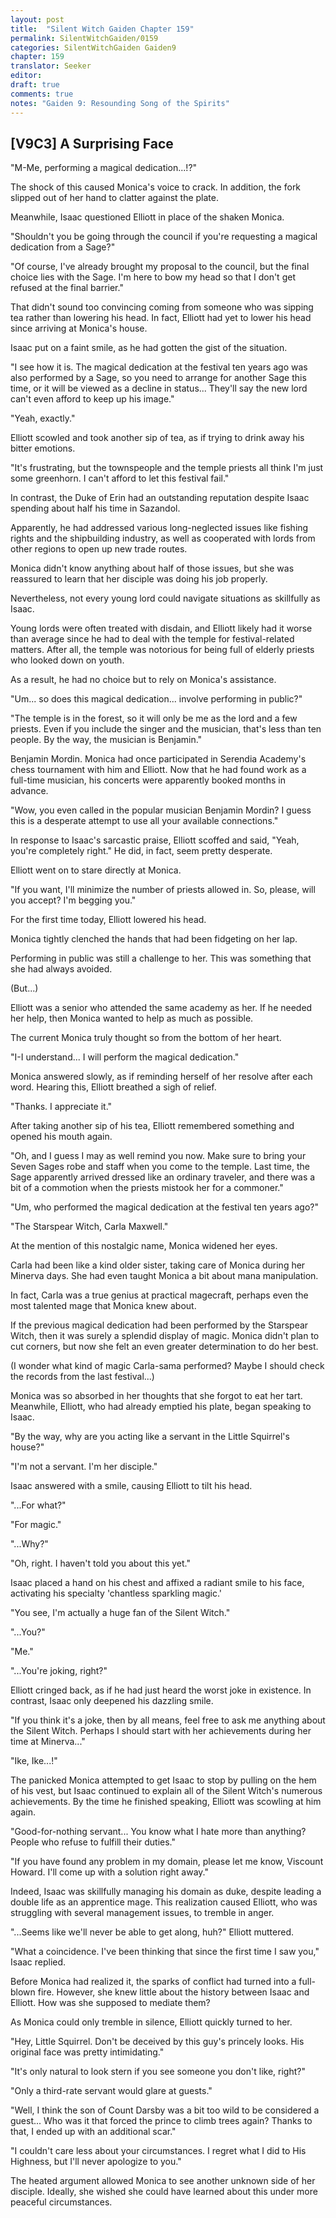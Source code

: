 ```yaml
---
layout: post
title:  "Silent Witch Gaiden Chapter 159"
permalink: SilentWitchGaiden/0159
categories: SilentWitchGaiden Gaiden9
chapter: 159
translator: Seeker
editor: 
draft: true
comments: true
notes: "Gaiden 9: Resounding Song of the Spirits"
---
```

<h2>[V9C3] A Surprising Face</h2>

"M-Me, performing a magical dedication...!?"

The shock of this caused Monica's voice to crack. In addition, the fork slipped out of her hand to clatter against the plate.

Meanwhile, Isaac questioned Elliott in place of the shaken Monica.

"Shouldn't you be going through the council if you're requesting a magical dedication from a Sage?"

"Of course, I've already brought my proposal to the council, but the final choice lies with the Sage. I'm here to bow my head so that I don't get refused at the final barrier."

That didn't sound too convincing coming from someone who was sipping tea rather than lowering his head. In fact, Elliott had yet to lower his head since arriving at Monica's house.

Isaac put on a faint smile, as he had gotten the gist of the situation.

"I see how it is. The magical dedication at the festival ten years ago was also performed by a Sage, so you need to arrange for another Sage this time, or it will be viewed as a decline in status... They'll say the new lord can't even afford to keep up his image."

"Yeah, exactly."

Elliott scowled and took another sip of tea, as if trying to drink away his bitter emotions.

"It's frustrating, but the townspeople and the temple priests all think I'm just some greenhorn. I can't afford to let this festival fail."

In contrast, the Duke of Erin had an outstanding reputation despite Isaac spending about half his time in Sazandol.

Apparently, he had addressed various long-neglected issues like fishing rights and the shipbuilding industry, as well as cooperated with lords from other regions to open up new trade routes.

Monica didn't know anything about half of those issues, but she was reassured to learn that her disciple was doing his job properly.

Nevertheless, not every young lord could navigate situations as skillfully as Isaac.

Young lords were often treated with disdain, and Elliott likely had it worse than average since he had to deal with the temple for festival-related matters. After all, the temple was notorious for being full of elderly priests who looked down on youth.

As a result, he had no choice but to rely on Monica's assistance.

"Um... so does this magical dedication... involve performing in public?"

"The temple is in the forest, so it will only be me as the lord and a few priests. Even if you include the singer and the musician, that's less than ten people. By the way, the musician is Benjamin."

Benjamin Mordin. Monica had once participated in Serendia Academy's chess tournament with him and Elliott. Now that he had found work as a full-time musician, his concerts were apparently booked months in advance.

"Wow, you even called in the popular musician Benjamin Mordin? I guess this is a desperate attempt to use all your available connections."

In response to Isaac's sarcastic praise, Elliott scoffed and said, "Yeah, you're completely right." He did, in fact, seem pretty desperate.

Elliott went on to stare directly at Monica.

"If you want, I'll minimize the number of priests allowed in. So, please, will you accept? I'm begging you."

For the first time today, Elliott lowered his head.

Monica tightly clenched the hands that had been fidgeting on her lap.

Performing in public was still a challenge to her. This was something that she had always avoided.

(But...)

Elliott was a senior who attended the same academy as her. If he needed her help, then Monica wanted to help as much as possible.

The current Monica truly thought so from the bottom of her heart.

"I-I understand... I will perform the magical dedication."

Monica answered slowly, as if reminding herself of her resolve after each word. Hearing this, Elliott breathed a sigh of relief.

"Thanks. I appreciate it."

After taking another sip of his tea, Elliott remembered something and opened his mouth again.

"Oh, and I guess I may as well remind you now. Make sure to bring your Seven Sages robe and staff when you come to the temple. Last time, the Sage apparently arrived dressed like an ordinary traveler, and there was a bit of a commotion when the priests mistook her for a commoner."

"Um, who performed the magical dedication at the festival ten years ago?"

"The Starspear Witch, Carla Maxwell."

At the mention of this nostalgic name, Monica widened her eyes.

Carla had been like a kind older sister, taking care of Monica during her Minerva days. She had even taught Monica a bit about mana manipulation.

In fact, Carla was a true genius at practical magecraft, perhaps even the most talented mage that Monica knew about.

If the previous magical dedication had been performed by the Starspear Witch, then it was surely a splendid display of magic. Monica didn't plan to cut corners, but now she felt an even greater determination to do her best.

(I wonder what kind of magic Carla-sama performed? Maybe I should check the records from the last festival...)

Monica was so absorbed in her thoughts that she forgot to eat her tart. Meanwhile, Elliott, who had already emptied his plate, began speaking to Isaac.

"By the way, why are you acting like a servant in the Little Squirrel's house?"

"I'm not a servant. I'm her disciple."

Isaac answered with a smile, causing Elliott to tilt his head.

"...For what?"

"For magic."

"...Why?"

"Oh, right. I haven't told you about this yet."

Isaac placed a hand on his chest and affixed a radiant smile to his face, activating his specialty 'chantless sparkling magic.'

"You see, I'm actually a huge fan of the Silent Witch."

"...You?"

"Me."

"...You're joking, right?"

Elliott cringed back, as if he had just heard the worst joke in existence. In contrast, Isaac only deepened his dazzling smile.

"If you think it's a joke, then by all means, feel free to ask me anything about the Silent Witch. Perhaps I should start with her achievements during her time at Minerva..."

"Ike, Ike...!"

The panicked Monica attempted to get Isaac to stop by pulling on the hem of his vest, but Isaac continued to explain all of the Silent Witch's numerous achievements. By the time he finished speaking, Elliott was scowling at him again.

"Good-for-nothing servant... You know what I hate more than anything? People who refuse to fulfill their duties."

"If you have found any problem in my domain, please let me know, Viscount Howard. I'll come up with a solution right away."

Indeed, Isaac was skillfully managing his domain as duke, despite leading a double life as an apprentice mage. This realization caused Elliott, who was struggling with several management issues, to tremble in anger.

"...Seems like we'll never be able to get along, huh?" Elliott muttered.

"What a coincidence. I've been thinking that since the first time I saw you," Isaac replied.

Before Monica had realized it, the sparks of conflict had turned into a full-blown fire. However, she knew little about the history between Isaac and Elliott. How was she supposed to mediate them?

As Monica could only tremble in silence, Elliott quickly turned to her.

"Hey, Little Squirrel. Don't be deceived by this guy's princely looks. His original face was pretty intimidating."

"It's only natural to look stern if you see someone you don't like, right?"

"Only a third-rate servant would glare at guests."

"Well, I think the son of Count Darsby was a bit too wild to be considered a guest... Who was it that forced the prince to climb trees again? Thanks to that, I ended up with an additional scar."

"I couldn't care less about your circumstances. I regret what I did to His Highness, but I'll never apologize to you."

The heated argument allowed Monica to see another unknown side of her disciple. Ideally, she wished she could have learned about this under more peaceful circumstances.



